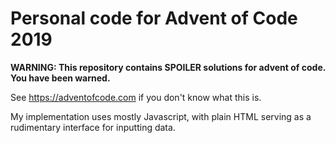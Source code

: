 # Personal code for Advent of Code 2019

**WARNING: This repository contains SPOILER solutions for advent of code. You have been warned.**

See https://adventofcode.com if you don't know what this is.

My implementation uses mostly Javascript, with plain HTML serving as a rudimentary interface for inputting data.
